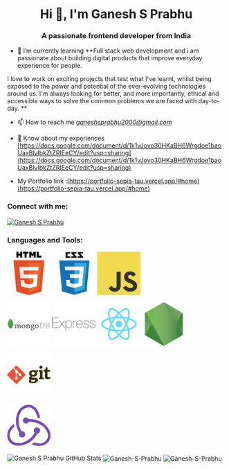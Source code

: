 <h1 align="center">Hi 👋, I'm Ganesh S Prabhu</h1>
<h3 align="center">A passionate frontend developer from India</h3>

- 🌱 I’m currently learning **Full stack web development and i am  passionate about building digital products that improve everyday experience for people.

I love to work on exciting projects that test what I've learnt, whilst being exposed to the power and potential of the ever-evolving technologies around us. I'm always looking for better, and more importantly, ethical and accessible ways to solve the common problems we are faced with day-to-day.  **

- 📫 How to reach me *ganeshsprabhu2000@gmail.com*

- 📄 Know about my experiences [https://docs.google.com/document/d/1k1vJovo30HKaBH6Wrgdoe1baoUaxBlvIbkZtZRIEeCY/edit?usp=sharing](https://docs.google.com/document/d/1k1vJovo30HKaBH6Wrgdoe1baoUaxBlvIbkZtZRIEeCY/edit?usp=sharing)
- My Portfolio link :[https://portfolio-sepia-tau.vercel.app/#home](https://portfolio-sepia-tau.vercel.app/#home)

<h3 align="left">Connect with me:</h3>
<p align="left">
<a href="https://www.linkedin.com/in/ganesh-s-prabhu/" target="blank"><img align="center" src="https://raw.githubusercontent.com/rahuldkjain/github-profile-readme-generator/master/src/images/icons/Social/linked-in-alt.svg" alt="Ganesh S Prabhu" height="30" width="40" /></a>

</p>

<h3 align="left">Languages and Tools:</h3>
<code><img height="100"  src="https://raw.githubusercontent.com/github/explore/80688e429a7d4ef2fca1e82350fe8e3517d3494d/topics/html/html.png"></code>
<code><img height="100" src="https://raw.githubusercontent.com/github/explore/80688e429a7d4ef2fca1e82350fe8e3517d3494d/topics/css/css.png"></code>
<code><img height="100" src="https://raw.githubusercontent.com/github/explore/80688e429a7d4ef2fca1e82350fe8e3517d3494d/topics/javascript/javascript.png"></code>

<code><img height="100" src="https://raw.githubusercontent.com/github/explore/80688e429a7d4ef2fca1e82350fe8e3517d3494d/topics/mongodb/mongodb.png"></code>
<code><img height="100" src="https://raw.githubusercontent.com/github/explore/80688e429a7d4ef2fca1e82350fe8e3517d3494d/topics/express/express.png"></code>
<code><img height="100" src="https://raw.githubusercontent.com/github/explore/80688e429a7d4ef2fca1e82350fe8e3517d3494d/topics/react/react.png"></code>
<code><img height="100" src="https://raw.githubusercontent.com/github/explore/80688e429a7d4ef2fca1e82350fe8e3517d3494d/topics/nodejs/nodejs.png"></code>


<code><img height="100" src="https://raw.githubusercontent.com/github/explore/80688e429a7d4ef2fca1e82350fe8e3517d3494d/topics/git/git.png"></code>
 
  <img src="https://github.com/devicons/devicon/blob/master/icons/redux/redux-original.svg" title="Redux" alt="Redux " width="100" height="100"/>&nbsp;

<img src="https://github-readme-stats.vercel.app/api?username=Ganesh-S-Prabhu&show_icons=true&hide_border=true&count_private=true&theme=shades-of-purple&icon_color=fad000" alt="Ganesh S Prabhu GitHub Stats">
<img align="center" src="https://github-readme-streak-stats.herokuapp.com/?user=Ganesh-S-Prabhu&count_private=true&theme=radical" alt="Ganesh-S-Prabhu" />
<img align="center" width=500 src="https://github-readme-stats.vercel.app/api/top-langs/?username=Ganesh-S-Prabhu&count_private=true&theme=radical" alt="Ganesh-S-Prabhu" />

